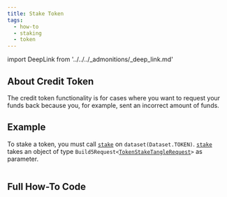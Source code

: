 ```yaml
---
title: Stake Token
tags:
  - how-to
  - staking
  - token
---
```


import DeepLink from '../../../_admonitions/_deep_link.md'

## About Credit Token

The credit token functionality is for cases where you want to request your funds back because you, for example, sent an incorrect amount of funds.

## Example

To stake a token, you must call [`stake`](../../../reference-api/classes/TokenOtrDataset.md#stake) on `dataset(Dataset.TOKEN)`. [`stake`](../../../reference-api/classes/TokenOtrDataset.md#stake) takes an object of type `Build5Request<`[`TokenStakeTangleRequest`](../../../reference-api/interfaces/TokenStakeTangleRequest.md)`>` as parameter.

```tsx file=../../../../../packages/sdk/examples/token/otr/stake.ts#L9-L13
```

<DeepLink/>

## Full How-To Code

```tsx file=../../../../../packages/sdk/examples/token/otr/stake.ts
```
